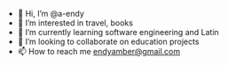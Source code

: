 - 👋 Hi, I’m @a-endy
- 👀 I’m interested in travel, books
- 🌱 I’m currently learning software engineering and Latin
- 💞️ I’m looking to collaborate on education projects
- 📫 How to reach me endyamber@gmail.com

<!---
a-endy/a-endy is a ✨ special ✨ repository because its `README.md` (this file) appears on your GitHub profile.
You can click the Preview link to take a look at your changes.
--->
